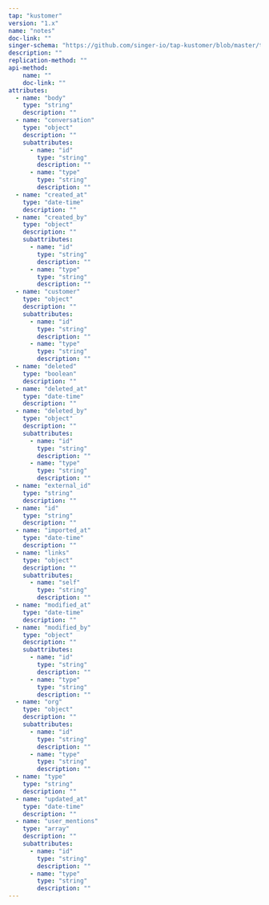 ```yaml
---
tap: "kustomer"
version: "1.x"
name: "notes"
doc-link: ""
singer-schema: "https://github.com/singer-io/tap-kustomer/blob/master/tap_kustomer/schemas/notes.json"
description: ""
replication-method: ""
api-method:
    name: ""
    doc-link: ""
attributes:
  - name: "body"
    type: "string"
    description: ""
  - name: "conversation"
    type: "object"
    description: ""
    subattributes:
      - name: "id"
        type: "string"
        description: ""
      - name: "type"
        type: "string"
        description: ""
  - name: "created_at"
    type: "date-time"
    description: ""
  - name: "created_by"
    type: "object"
    description: ""
    subattributes:
      - name: "id"
        type: "string"
        description: ""
      - name: "type"
        type: "string"
        description: ""
  - name: "customer"
    type: "object"
    description: ""
    subattributes:
      - name: "id"
        type: "string"
        description: ""
      - name: "type"
        type: "string"
        description: ""
  - name: "deleted"
    type: "boolean"
    description: ""
  - name: "deleted_at"
    type: "date-time"
    description: ""
  - name: "deleted_by"
    type: "object"
    description: ""
    subattributes:
      - name: "id"
        type: "string"
        description: ""
      - name: "type"
        type: "string"
        description: ""
  - name: "external_id"
    type: "string"
    description: ""
  - name: "id"
    type: "string"
    description: ""
  - name: "imported_at"
    type: "date-time"
    description: ""
  - name: "links"
    type: "object"
    description: ""
    subattributes:
      - name: "self"
        type: "string"
        description: ""
  - name: "modified_at"
    type: "date-time"
    description: ""
  - name: "modified_by"
    type: "object"
    description: ""
    subattributes:
      - name: "id"
        type: "string"
        description: ""
      - name: "type"
        type: "string"
        description: ""
  - name: "org"
    type: "object"
    description: ""
    subattributes:
      - name: "id"
        type: "string"
        description: ""
      - name: "type"
        type: "string"
        description: ""
  - name: "type"
    type: "string"
    description: ""
  - name: "updated_at"
    type: "date-time"
    description: ""
  - name: "user_mentions"
    type: "array"
    description: ""
    subattributes:
      - name: "id"
        type: "string"
        description: ""
      - name: "type"
        type: "string"
        description: ""
---
```

